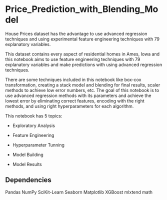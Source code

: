 # Price_Prediction_with_Blending_Model

House Prices dataset has the advantage to use advanced regression techniques and using experimental feature engineering techniques with 79 explanatory variables.

This dataset contains every aspect of residential homes in Ames, Iowa and this notebook aims to use feature engineering techniques with 79 explanatory variables and make predictions with using advanced regression techniques.

There are some techniques included in this notebook like box-cox transformation, creating a stack model and blending for final results, scaler methods to achieve low error numbers, etc. The goal of this notebook is to use advanced regression methods with its parameters and achieve the lowest error by eliminating correct features, encoding with the right methods, and using right hyperparameters for each algorithm.

This notebook has 5 topics:

* Exploratory Analysis

* Feature Engineering

* Hyperparameter Tunning

* Model Building

* Model Results

## Dependencies

Pandas
NumPy
SciKit-Learn
Seaborn
Matplotlib
XGBoost
mlxtend
math

